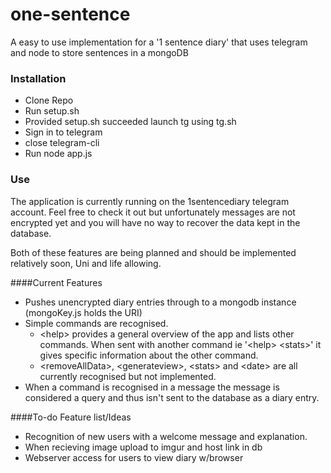 # one-sentence
A easy to use implementation for a '1 sentence diary' that uses telegram and node to store sentences in a mongoDB

### Installation

- Clone Repo
- Run setup.sh
- Provided setup.sh succeeded launch tg using tg.sh
- Sign in to telegram
- close telegram-cli
- Run node app.js

### Use

The application is currently running on the 1sentencediary telegram account. Feel free to check it out but unfortunately messages are not encrypted yet and you will have no way to recover the data kept in the database.

Both of these features are being planned and should be implemented relatively soon, Uni and life allowing.

####Current Features
- Pushes unencrypted diary entries through to a mongodb instance (mongoKey.js holds the URI)
- Simple commands are recognised.
  - &#60;help> provides a general overview of the app and lists other commands. When sent with another command ie '&#60;help> &#60;stats>' it gives specific information about the other command.
  - &#60;removeAllData>, &#60;generateview>, &#60;stats> and &#60;date> are all currently recognised but not implemented.
- When a command is recognised in a message the message is considered a query and thus isn't sent to the database as a diary entry.

####To-do Feature list/Ideas

- Recognition of new users with a welcome message and explanation.
- When recieving image upload to imgur and host link in db
- Webserver access for users to view diary w/browser
